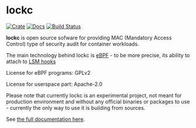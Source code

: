 # lockc

[![Crate](https://img.shields.io/crates/v/lockc)](https://crates.io/crates/lockc)
[![Docs](https://docs.rs/lockc/badge.svg)](https://docs.rs/lockc/)
[![Build Status](https://github.com/rancher-sandbox/lockc/actions/workflows/rust.yml/badge.svg)](https://github.com/rancher-sandbox/lockc/actions/workflows/rust.yml)

**lockc** is open source sofware for providing MAC (Mandatory Access Control)
type of security audit for container workloads.

The main technology behind lockc is [eBPF](https://ebpf.io/) - to be more
precise, its ability to attach to [LSM hooks](https://www.kernel.org/doc/html/latest/bpf/bpf_lsm.html)

License for eBPF programs: GPLv2

License for userspace part: Apache-2.0

Please note that currently lockc is an experimental project, not meant for
production environment and without any official binaries or packages to use -
currently the only way to use it is building from sources.

See [the full documentation here](https://docs.rs/lockc/).
